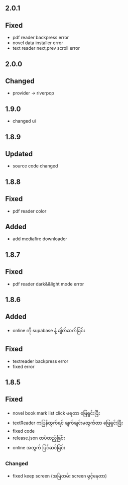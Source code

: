 ## 2.0.1

## Fixed
- pdf reader backpress error
- novel data installer error
- text reader next,prev scroll error

## 2.0.0

## Changed
- provider -> riverpop 

## 1.9.0
- changed ui

## 1.8.9

## Updated
- source code changed

## 1.8.8

## Fixed
- pdf reader color

## Added
- add mediafire downloader

## 1.8.7

## Fixed
- pdf reader dark&&light mode error

## 1.8.6

## Added
- online ကို supabase နဲ့ ချိတ်ဆက်ခြင်း

## Fixed
- textreader backpress error 
- fixed error

## 1.8.5

## Fixed
- novel book mark list click မရတာ ဖြေရှင်းပြီး
- textReader ကပြန်ထွက်ရင် ချက်ချင်းမထွက်ထာ ဖြေရှင်းပြီး
- fixed code
- release.json ထပ်ထည့်ခြင်း
- online အတွက် ပြင်ဆင်ခြင်း

### Changed
- fixed keep screen (အမြဲတမ်း screen ဖွင့်နေတာ)

<!-- ### Changed

### Fixed


- **Breaking:** drop support of Node.js 8

- fixed -->